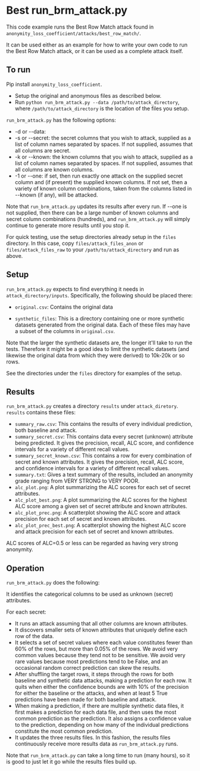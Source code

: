 # Best run_brm_attack.py

This code example runs the Best Row Match attack found in `anonymity_loss_coefficient/attacks/best_row_match/`.

It can be used either as an example for how to write your own code to run the Best Row Match attack, or it can be used as a complete attack itself.

## To run

Pip install `anonymity_loss_coefficient`.

* Setup the original and anonymous files as described below.
* Run `python run_brm_attack.py --data /path/to/attack_directory`, where `/path/to/attack_directory` is the location of the files you setup.

`run_brm_attack.py` has the following options:
* -d or --data: <path to attack directory>
* -s or --secret: the secret columns that you wish to attack, supplied as a list of column names separated by spaces. If not supplied, assumes that all columns are secret.
* -k or --known: the known columns that you wish to attack, supplied as a list of column names separated by spaces. If not supplied, assumes that all columns are known columns.
* -1 or --one: if set, then run exactly one attack on the supplied secret column and (if present) the supplied known columns. If not set, then a variety of known column combinations, taken from the columns listed in --known (if any), will be attacked.

Note that `run_brm_attack.py` updates its results after every run. If --one is not supplied, then there can be a large number of known columns and secret column combinations (hundreds), and `run_brm_attack.py` will simply continue to generate more results until you stop it.

For quick testing, use the setup directories already setup in the `files` directory. In this case, copy `files/attack_files_anon` or `files/attack_files_raw` to your `/path/to/attack_directory` and run as above.

## Setup

`run_brm_attack.py` expects to find everything it needs in `attack_directory/inputs`. Specifically, the following should be placed there:

* `original.csv`: Contains the original data

* `synthetic_files`: This is a directory containing one or more synthetic datasets generated from the original data. Each of these files may have a subset of the columns in `original.csv`.

Note that the larger the synthetic datasets are, the longer it'll take to run the tests. Therefore it might be a good idea to limit the synthetic datasets (and likewise the original data from which they were derived) to 10k-20k or so rows.

See the directories under the `files` directory for examples of the setup.


## Results

`run_brm_attack.py` creates a directory `results` under `attack_diretory`. `results` contains these files:

* `summary_raw.csv`: This contains the results of every individual prediction, both baseline and attack.
* `summary_secret.csv`: This contains data every secret (unknown) attribute being predicted. It gives the precision, recall, ALC score, and confidence intervals for a variety of different recall values.
* `summary_secret_known.csv`: This contains a row for every combination of secret and known attributes. It gives the precision, recall, ALC score, and confidence intervals for a variety of different recall values.
* `summary.txt`: Gives a text summary of the results, included an anonymity grade ranging from VERY STRONG to VERY POOR.
* `alc_plot.png`: A plot summarizing the ALC scores for each set of secret attributes.
* `alc_plot_best.png`: A plot summarizing the ALC scores for the highest ALC score among a given set of secret attribute and known attributes.
* `alc_plot_prec.png`: A scatterplot showing the ALC score and attack precision for each set of secret and known attributes.
* `alc_plot_prec_best.png`: A scatterplot showing the highest ALC score and attack precision for each set of secret and known attributes.

ALC scores of ALC=0.5 or less can be regarded as having very strong anonymity.


## Operation

`run_brm_attack.py` does the following:

It identifies the categorical columns to be used as unknown (secret) attributes.

For each secret:

* It runs an attack assuming that all other columns are known attributes.
* It discovers smaller sets of known attributes that uniquely define each row of the data.
* It selects a set of secret values where each value constitutes fewer than 60% of the rows, but more than 0.05% of the rows. We avoid very common values because they tend not to be sensitive. We avoid very rare values because most predictions tend to be False, and an occasional random correct prediction can skew the results.
* After shuffling the target rows, it steps through the rows for both baseline and synthetic data attacks, making a prediction for each row. It quits when either the confidence bounds are with 10% of the precision for either the baseline or the attacks, and when at least 5 True predictions have been made for both baseline and attack.
* When making a prediction, if there are multiple synthetic data files, it first makes a prediction for each data file, and then uses the most common prediction as the prediction. It also assigns a confidence value to the prediction, depending on how many of the individual predictions constitute the most common prediction.
* It updates the three results files. In this fashion, the results files continuously receive more results data as `run_brm_attack.py` runs.

Note that `run_brm_attack.py` can take a long time to run (many hours), so it is good to just let it go while the results files build up.